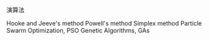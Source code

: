 演算法

Hooke and Jeeve's method
Powell's method
Simplex method
Particle Swarm Optimization, PSO
Genetic Algorithms, GAs
